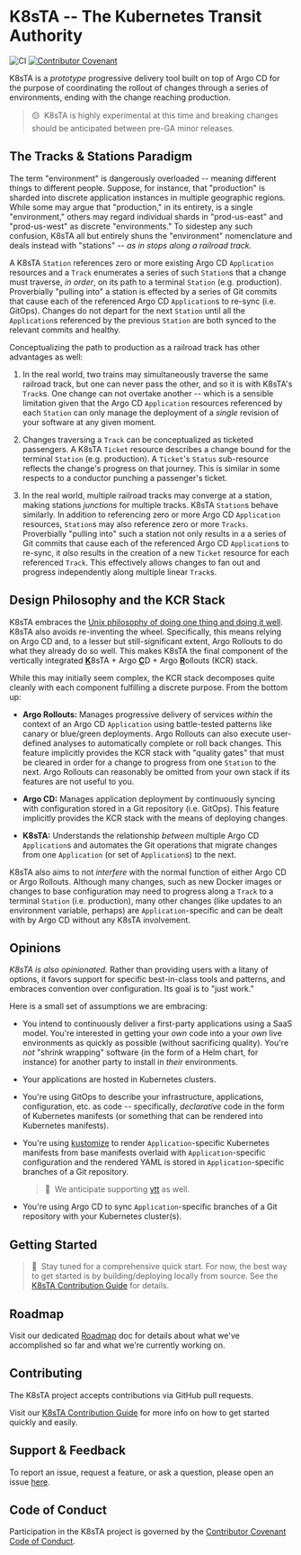 # K8sTA -- The Kubernetes Transit Authority

![CI](https://github.com/akuityio/k8sta-prototype/actions/workflows/ci.yaml/badge.svg)
[![Contributor Covenant](https://img.shields.io/badge/Contributor%20Covenant-2.1-4baaaa.svg)](CODE_OF_CONDUCT.md)

K8sTA is a _prototype_ progressive delivery tool built on top of Argo CD for the
purpose of coordinating the rollout of changes through a series of environments,
ending with the change reaching production.

> 🟡&nbsp;&nbsp;K8sTA is highly experimental at this time and breaking changes
> should be anticipated between pre-GA minor releases.

## The Tracks & Stations Paradigm

The term "environment" is dangerously overloaded -- meaning different things to
different people. Suppose, for instance, that "production" is sharded into
discrete application instances in multiple geographic regions. While some may
argue that "production," in its entirety, is a single "environment," others may
regard individual shards in "prod-us-east" and "prod-us-west" as discrete
"environments." To sidestep any such confusion, K8sTA all but entirely shuns the
"environment" nomenclature and deals instead with "stations" -- _as in stops
along a railroad track._

A K8sTA `Station` references zero or more existing Argo CD `Application`
resources and a `Track` enumerates a series of such `Station`s that a change
must traverse, _in order_, on its path to a terminal `Station` (e.g.
production). Proverbially "pulling into" a station is effected by a series of
Git commits that cause each of the referenced Argo CD `Application`s to re-sync
(i.e. GitOps). Changes do not depart for the next `Station` until all the
`Application`s referenced by the previous `Station` are both synced to the
relevant commits and healthy.

Conceptualizing the path to production as a railroad track has other advantages
as well:

1. In the real world, two trains may simultaneously traverse the same railroad
   track, but one can never pass the other, and so it is with K8sTA's `Track`s.
   One change can not overtake another -- which is a sensible limitation given
   that the Argo CD `Application` resources referenced by each `Station` can
   only manage the deployment of a _single_ revision of your software at any
   given moment.

1. Changes traversing a `Track` can be conceptualized as ticketed passengers. A
   K8sTA `Ticket` resource describes a change bound for the terminal `Station`
   (e.g. production). A `Ticket`'s `Status` sub-resource reflects the change's
   progress on that journey. This is similar in some respects to a conductor
   punching a passenger's ticket.

1. In the real world, multiple railroad tracks may converge at a station, making
   stations _junctions_ for multiple tracks. K8sTA `Station`s behave similarly.
   In addition to referencing zero or more Argo CD `Application` resources,
   `Station`s may also reference zero or more `Tracks`. Proverbially "pulling
   into" such a station not only results in a a series of Git commits that cause
   each of the referenced Argo CD `Application`s to re-sync, it _also_ results
   in the creation of a new `Ticket` resource for each referenced `Track`. This
   effectively allows changes to fan out and progress independently along
   multiple linear `Track`s.

## Design Philosophy and the KCR Stack

K8sTA embraces the
[Unix philosophy of doing one thing and doing it well](https://en.wikipedia.org/wiki/Unix_philosophy#Do_One_Thing_and_Do_It_Well).
K8sTA also avoids re-inventing the wheel. Specifically, this means relying on
Argo CD and, to a lesser but still-significant extent, Argo Rollouts to do what
they already do so well. This makes K8sTA the final component of the vertically
integrated <b><u>K</u></b>8sTA + Argo <b><u>C</u></b>D + 
Argo <b><u>R</u></b>ollouts (KCR) stack.

While this may initially seem complex, the KCR stack decomposes quite cleanly
with each component fulfilling a discrete purpose. From the bottom up:

* __Argo Rollouts:__ Manages progressive delivery of services _within_ the
  context of an Argo CD `Application` using battle-tested patterns like canary
  or blue/green deployments. Argo Rollouts can also execute user-defined
  analyses to automatically complete or roll back changes. This feature
  implicitly provides the KCR stack with "quality gates" that must be cleared
  in order for a change to progress from one `Station` to the next. Argo
  Rollouts can reasonably be omitted from your own stack if its features are not
  useful to you.

* __Argo CD:__ Manages application deployment by continuously syncing with
  configuration stored in a Git repository (i.e. GitOps). This feature
  implicitly provides the KCR stack with the means of deploying changes.

* __K8sTA:__ Understands the relationship _between_ multiple Argo CD
  `Application`s and automates the Git operations that migrate changes from one
  `Application` (or set of `Application`s) to the next.

K8sTA also aims to not _interfere_ with the normal function of either Argo CD or
Argo Rollouts. Although many changes, such as new Docker images or changes to
base configuration may need to progress along a `Track` to a terminal `Station`
(i.e. production), many other changes (like updates to an environment variable,
perhaps) are `Application`-specific and can be dealt with by Argo CD without any
K8sTA involvement.

## Opinions

_K8sTA is also opinionated._ Rather than providing users with a litany of
options, it favors support for specific best-in-class tools and patterns, and
embraces convention over configuration. Its goal is to "just work."

Here is a small set of assumptions we are embracing:

* You intend to continuously deliver a first-party applications using a SaaS
  model. You're interested in getting your _own_ code into a your _own_ live
  environments as quickly as possible (without sacrificing quality). You're
  _not_ "shrink wrapping" software (in the form of a Helm chart, for instance)
  for another party to install in _their_ environments.

* Your applications are hosted in Kubernetes clusters.

* You're using GitOps to describe your infrastructure, applications,
  configuration, etc. as code -- specifically, _declarative_ code in the
  form of Kubernetes manifests (or something that can be rendered into
  Kubernetes manifests).

* You're using [kustomize](https://github.com/kubernetes-sigs/kustomize) to
  render `Application`-specific Kubernetes manifests from base manifests
  overlaid with `Application`-specific configuration and the rendered YAML is
  stored in `Application`-specific branches of a Git repository.

  > 📝&nbsp;&nbsp;We anticipate supporting
  > [ytt](https://github.com/vmware-tanzu/carvel-ytt) as well.

* You're using Argo CD to sync `Application`-specific branches of a Git
  repository with your Kubernetes cluster(s).

## Getting Started

> 📝&nbsp;&nbsp;Stay tuned for a comprehensive quick start. For now, the best way
> to get started is by building/deploying locally from source. See the 
> [K8sTA Contribution Guide](metadocs/CONTRIBUTING.md) for details.

## Roadmap

Visit our dedicated [Roadmap](metadocs/ROADMAP.md) doc for details about what we've
accomplished so far and what we're currently working on.

## Contributing

The K8sTA project accepts contributions via GitHub pull requests.

Visit our [K8sTA Contribution Guide](metadocs/CONTRIBUTING.md) for more info on how
to get started quickly and easily.

## Support & Feedback

To report an issue, request a feature, or ask a question, please open an issue
[here](https://github.com/akuityio/k8sta-prototype/issues).

## Code of Conduct

Participation in the K8sTA project is governed by the
[Contributor Covenant Code of Conduct](metadocs/CODE_OF_CONDUCT.md).
